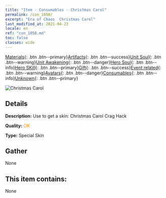 ```yaml
---
title: "Item - Consumables - Christmas Carol"
permalink: /con_1058/
excerpt: "Era of Chaos  Christmas Carol"
last_modified_at: 2021-04-23
locale: en
ref: "con_1058.md"
toc: false
classes: wide
---
```

 [Materials](/Items/){: .btn .btn--primary}[Artifacts](/Items/Artifacts/){: .btn .btn--success}[Unit Soul](/Items/UnitSoul/){: .btn .btn--warning}[Unit Awakening](/Items/UnitAwakening/){: .btn .btn--danger}[Hero Soul](/Items/HeroSoul/){: .btn .btn--info}[Hero SKill](/Items/HeroSkill/){: .btn .btn--primary}[Gift](/Items/Gift/){: .btn .btn--success}[Event related](/Items/Events/){: .btn .btn--warning}[Avatars](/Items/Avatars/){: .btn .btn--danger}[Consumables](/Items/Consumables/){: .btn .btn--info}[Unknown](/Items/Unknown/){: .btn .btn--primary}

 ![Christmas Carol](/images/h/h_CragHack7.jpg)

## Details
 **Description:** Use to get a skin: Christmas Carol Crag Hack

 **Quality:** <span style="color: #FF8C00">OK</span>

 **Type:** Special Skin

## Gather

  None

## This item contains:

  None

